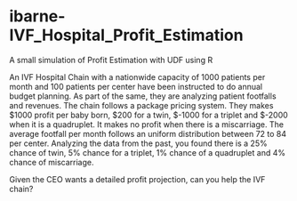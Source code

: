 # ibarne-IVF_Hospital_Profit_Estimation
A small simulation of Profit Estimation with UDF using R

An IVF Hospital Chain with a nationwide capacity of 1000 patients per month and 100 patients per center have been instructed to do annual budget planning. As part of the same, they are analyzing patient footfalls and revenues.
The chain follows a package pricing system. They makes $1000 profit per baby born, $200 for a twin, $-1000 for a triplet and $-2000 when it is a quadruplet. It makes no profit when there is a miscarriage.
The average footfall per month follows an uniform distribution between 72 to 84 per center. Analyzing the data from the past, you found there is a 25% chance of twin, 5% chance for a triplet, 1% chance of a quadruplet and 4% chance of miscarriage.

Given the CEO wants a detailed profit projection, can you help the IVF chain?
